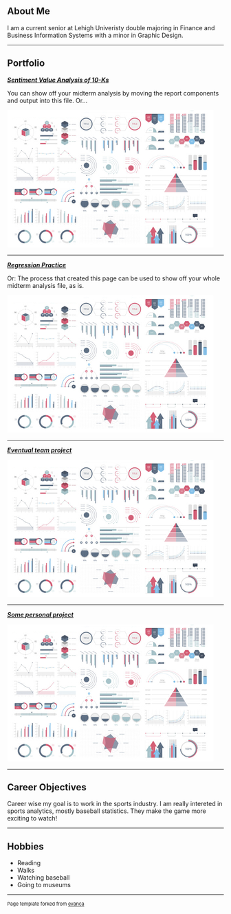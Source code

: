 ## About Me

I am a current senior at Lehigh Univeristy double majoring in Finance and Business Information Systems with a minor in Graphic Design.



---

## Portfolio

<!-- You can link to other websites, PDFs in this repo, and other pages in this repo -->

_**[Sentiment Value Analysis of 10-Ks](report_sum)**_

You can show off your midterm analysis by moving the report components and output into this file. Or...

<img src="images/dummy_thumbnail.jpg?raw=true"/>

---

_**[Regression Practice](Regression_practice)**_

Or: The process that created this page can be used to show off your whole midterm analysis file, as is.

<img src="images/dummy_thumbnail.jpg?raw=true"/>

---

_**[Eventual team project](https://jerseyk.github.io/Final-Project_Sunset-website/)**_

<img src="images/dummy_thumbnail.jpg?raw=true"/>

---

_**[Some personal project](/pdf/sample_presentation.pdf)**_

<img src="images/dummy_thumbnail.jpg?raw=true"/>

---

## Career Objectives

Career wise my goal is to work in the sports industry. I am really intereted in sports analytics, mostly baseball statistics. They make the game more exciting to watch!

---

## Hobbies

- Reading
- Walks
- Watching baseball
- Going to museums

---
<p style="font-size:11px">Page template forked from <a href="https://github.com/evanca/quick-portfolio">evanca</a></p>
<!-- Remove above link if you don't want to attibute -->
